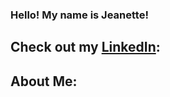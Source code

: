 
### Hello! My name is Jeanette!

## Check out my [LinkedIn]: 


## About Me:


[LinkedIn]: www.linkedin.com/in/jeanette-rosario-7997a1207